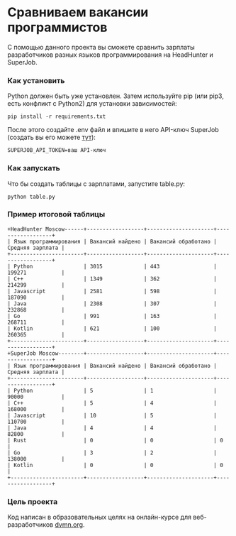 # Сравниваем вакансии программистов

С помощью данного проекта вы сможете сравнить зарплаты разработчиков разных языков программирования на HeadHunter и SuperJob.
### Как установить

Python должен быть уже установлен. Затем используйте pip (или pip3, есть конфликт с Python2) для установки зависимостей:
```
pip install -r requirements.txt
```
После этого создайте .env файл и впишите в него API-ключ SuperJob (создать вы его можете [тут](https://api.superjob.ru/)):

```
SUPERJOB_API_TOKEN=ваш API-ключ
```

### Как запускать
Что бы создать таблицы с зарплатами, запустите table.py:
```
python table.py
```
### Пример итоговой таблицы
```
+HeadHunter Moscow------+------------------+---------------------+------------------+
| Язык программирования | Вакансий найдено | Вакансий обработано | Средняя зарплата |
+-----------------------+------------------+---------------------+------------------+
| Python                | 3015             | 443                 | 199271           |
| C++                   | 1349             | 362                 | 214299           |
| Javascript            | 2581             | 598                 | 187090           |
| Java                  | 2308             | 307                 | 232868           |
| Go                    | 991              | 163                 | 268711           |
| Kotlin                | 621              | 100                 | 260365           |
+-----------------------+------------------+---------------------+------------------+
+SuperJob Moscow--------+------------------+---------------------+------------------+
| Язык программирования | Вакансий найдено | Вакансий обработано | Средняя зарплата |
+-----------------------+------------------+---------------------+------------------+
| Python                | 5                | 1                   | 90000            |
| C++                   | 5                | 4                   | 168000           |
| Javascript            | 10               | 5                   | 110700           |
| Java                  | 4                | 4                   | 82800            |
| Rust                  | 0                | 0                   | 0                |
| Go                    | 3                | 2                   | 138000           |
| Kotlin                | 0                | 0                   | 0                |
+-----------------------+------------------+---------------------+------------------+
```

### Цель проекта

Код написан в образовательных целях на онлайн-курсе для веб-разработчиков [dvmn.org](https://dvmn.org/).